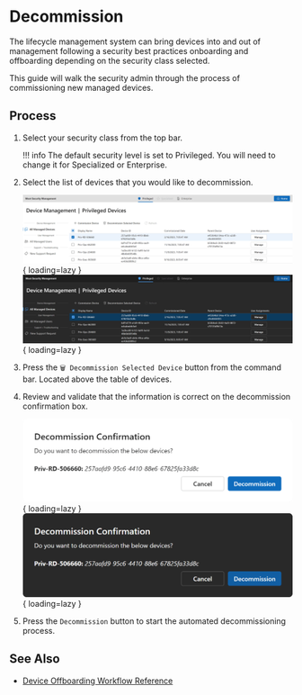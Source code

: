 # Decommission

The lifecycle management system can bring devices into and out of management following a security best practices onboarding and offboarding depending on the security class selected.

This guide will walk the security admin through the process of commissioning new managed devices.

## Process

1. Select your security class from the top bar.

    !!! info
        The default security level is set to Privileged. You will need to change it for Specialized or Enterprise.

2. Select the list of devices that you would like to decommission.

    ![Screenshot of a device on the device landing page that is selected. The decommission/trash can button is enabled.](../../../../assets/Images/Screenshots/Selected-Device-Decommission-Light.png#only-light){ loading=lazy }
    ![Screenshot of a device on the device landing page that is selected. The decommission/trash can button is enabled.](../../../../assets/Images/Screenshots/Selected-Device-Decommission-Dark.png#only-dark){ loading=lazy }

3. Press the `🗑️ Decommission Selected Device` button from the command bar. Located above the table of devices.

4. Review and validate that the information is correct on the decommission confirmation box.

    ![Screenshot of the confirmation dialog showing the list of selected devices, and the options to continue with the decommission or cancel the process.](../../../../assets/Images/Screenshots/Decommission-Confirmation-Dialog-Light.png#only-light){ loading=lazy }
    ![Screenshot of the confirmation dialog showing the list of selected devices, and the options to continue with the decommission or cancel the process.](../../../../assets/Images/Screenshots/Decommission-Confirmation-Dialog-Dark.png#only-dark){ loading=lazy }

5. Press the `Decommission` button to start the automated decommissioning process.

## See Also

- [Device Offboarding Workflow Reference](../../Reference/Architecture/Diagrams/Device-Decommission.md)
